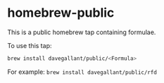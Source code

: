 # homebrew-public

This is a public homebrew tap containing formulae.

To use this tap:

```sh
brew install davegallant/public/<Formula>
```

For example: `brew install davegallant/public/rfd`
